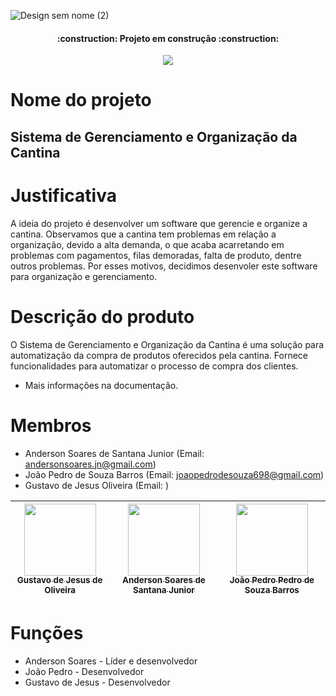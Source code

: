 ![Design sem nome (2)](https://user-images.githubusercontent.com/89814011/171967015-2b2354d1-42a6-459e-a1af-e2bf67f66b84.gif)

<h4 align="center"> 
    :construction:  Projeto em construção  :construction:
</h4>

<p align="center">
<img src="http://img.shields.io/static/v1?label=STATUS&message=EM%20DESENVOLVIMENTO&color=GREEN&style=for-the-badge"/>
</p>

# Nome do projeto

## Sistema de Gerenciamento e Organização da Cantina 

# Justificativa

A ideia do projeto é desenvolver um software que gerencie e organize a cantina. 
Observamos que a cantina tem problemas em relação a organização, devido a alta demanda, o que acaba acarretando em problemas com pagamentos, filas demoradas, 
falta de produto, dentre outros problemas. Por esses motivos, decidimos desenvoler este software para organização e gerenciamento.

# Descrição do produto

O Sistema de Gerenciamento e Organização da Cantina é uma solução para automatização da compra de produtos oferecidos pela cantina. Fornece funcionalidades 
para automatizar o processo de compra dos clientes.
- Mais informações na documentação.

# Membros

- Anderson Soares de Santana Junior (Email: andersonsoares.jn@gmail.com)
- João Pedro de Souza Barros (Email: joaopedrodesouza698@gmail.com)
- Gustavo de Jesus Oliveira (Email: )


| [<img src="https://avatars.githubusercontent.com/u/89814011?v=4" width=115><br><sub>Gustavo de Jesus de Oliveira</sub>](https://github.com/Gusstavolo) |  [<img src="https://avatars.githubusercontent.com/u/88636005?v=4" width=115><br><sub>Anderson Soares de Santana Junior</sub>](https://github.com/Anderson-Soaress) |  [<img src="https://avatars.githubusercontent.com/u/102067918?v=4" width=115><br><sub>João Pedro Pedro de Souza Barros</sub>](https://github.com/joaopedro85) |
| :---: | :---: | :---: |

# Funções

- Anderson Soares - Líder e desenvolvedor
- João Pedro - Desenvolvedor 
- Gustavo de Jesus - Desenvolvedor
